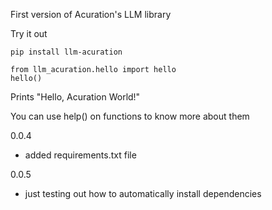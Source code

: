 First version of Acuration's LLM library

Try it out
```
pip install llm-acuration
```

```
from llm_acuration.hello import hello
hello()
```
Prints "Hello, Acuration World!"

You can use help() on functions to know more about them

0.0.4
- added requirements.txt file

0.0.5
- just testing out how to automatically install dependencies